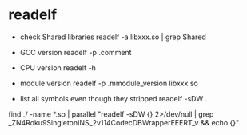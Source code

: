 # readelf

* check Shared libraries
readelf -a libxxx.so | grep Shared

* GCC version
readelf -p .comment

* CPU version
readelf -h

* module version
readelf -p  .mmodule_version libxxx.so

* list all symbols even though they stripped
readelf -sDW .

find ./ -name \*.so | parallel "readelf -sDW  {} 2>/dev/null | grep _ZN4Roku9SingletonINS_2v114CodecDBWrapperEEERT_v && echo {}"

